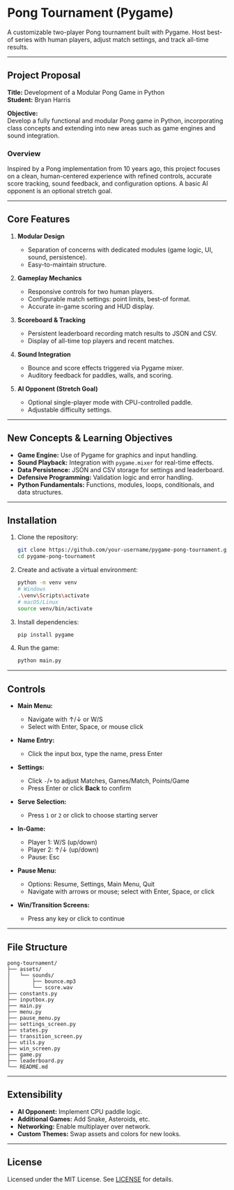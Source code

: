 # Pong Tournament (Pygame)

A customizable two-player Pong tournament built with Pygame. Host best-of series with human players, adjust match settings, and track all-time results.

---

## Project Proposal

**Title:** Development of a Modular Pong Game in Python  
**Student:** Bryan Harris  

**Objective:**  
Develop a fully functional and modular Pong game in Python, incorporating class concepts and extending into new areas such as game engines and sound integration.

### Overview

Inspired by a Pong implementation from 10 years ago, this project focuses on a clean, human-centered experience with refined controls, accurate score tracking, sound feedback, and configuration options. A basic AI opponent is an optional stretch goal.

---

## Core Features

1. **Modular Design**  
   - Separation of concerns with dedicated modules (game logic, UI, sound, persistence).  
   - Easy-to-maintain structure.

2. **Gameplay Mechanics**  
   - Responsive controls for two human players.  
   - Configurable match settings: point limits, best-of format.  
   - Accurate in-game scoring and HUD display.

3. **Scoreboard & Tracking**  
   - Persistent leaderboard recording match results to JSON and CSV.  
   - Display of all-time top players and recent matches.

4. **Sound Integration**  
   - Bounce and score effects triggered via Pygame mixer.  
   - Auditory feedback for paddles, walls, and scoring.

5. **AI Opponent (Stretch Goal)**  
   - Optional single-player mode with CPU-controlled paddle.  
   - Adjustable difficulty settings.

---

## New Concepts & Learning Objectives

- **Game Engine:** Use of Pygame for graphics and input handling.  
- **Sound Playback:** Integration with `pygame.mixer` for real-time effects.  
- **Data Persistence:** JSON and CSV storage for settings and leaderboard.  
- **Defensive Programming:** Validation logic and error handling.  
- **Python Fundamentals:** Functions, modules, loops, conditionals, and data structures.

---

## Installation

1. Clone the repository:  
   ```bash
   git clone https://github.com/your-username/pygame-pong-tournament.git
   cd pygame-pong-tournament
   ```

2. Create and activate a virtual environment:  
   ```bash
   python -m venv venv
   # Windows
   .\venv\Scripts\activate
   # macOS/Linux
   source venv/bin/activate
   ```

3. Install dependencies:  
   ```bash
   pip install pygame
   ```

4. Run the game:  
   ```bash
   python main.py
   ```

---

## Controls

- **Main Menu:**  
  - Navigate with ↑/↓ or W/S  
  - Select with Enter, Space, or mouse click  

- **Name Entry:**  
  - Click the input box, type the name, press Enter  

- **Settings:**  
  - Click `-`/`+` to adjust Matches, Games/Match, Points/Game  
  - Press Enter or click **Back** to confirm  

- **Serve Selection:**  
  - Press `1` or `2` or click to choose starting server  

- **In-Game:**  
  - Player 1: W/S (up/down)  
  - Player 2: ↑/↓ (up/down)  
  - Pause: Esc  

- **Pause Menu:**  
  - Options: Resume, Settings, Main Menu, Quit  
  - Navigate with arrows or mouse; select with Enter, Space, or click  

- **Win/Transition Screens:**  
  - Press any key or click to continue  

---

## File Structure

```
pong-tournament/
├── assets/
│   └── sounds/
│       ├── bounce.mp3
│       └── score.wav
├── constants.py
├── inputbox.py
├── main.py
├── menu.py
├── pause_menu.py
├── settings_screen.py
├── states.py
├── transition_screen.py
├── utils.py
├── win_screen.py
├── game.py
├── leaderboard.py
└── README.md
```

---

## Extensibility

- **AI Opponent:** Implement CPU paddle logic.  
- **Additional Games:** Add Snake, Asteroids, etc.  
- **Networking:** Enable multiplayer over network.  
- **Custom Themes:** Swap assets and colors for new looks.

---

## License

Licensed under the MIT License. See [LICENSE](LICENSE) for details.
